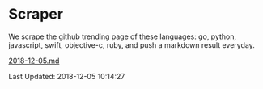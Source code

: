 # Scraper

We scrape the github trending page of these languages: go, python, javascript, swift, objective-c, ruby, and push a markdown result everyday.

[2018-12-05.md](https://github.com/henson/Scraper/blob/master/2018-12-05.md)

Last Updated: 2018-12-05 10:14:27